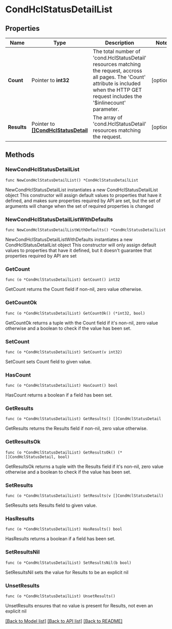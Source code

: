 # CondHclStatusDetailList

## Properties

Name | Type | Description | Notes
------------ | ------------- | ------------- | -------------
**Count** | Pointer to **int32** | The total number of &#39;cond.HclStatusDetail&#39; resources matching the request, accross all pages. The &#39;Count&#39; attribute is included when the HTTP GET request includes the &#39;$inlinecount&#39; parameter. | [optional] 
**Results** | Pointer to [**[]CondHclStatusDetail**](cond.HclStatusDetail.md) | The array of &#39;cond.HclStatusDetail&#39; resources matching the request. | [optional] 

## Methods

### NewCondHclStatusDetailList

`func NewCondHclStatusDetailList() *CondHclStatusDetailList`

NewCondHclStatusDetailList instantiates a new CondHclStatusDetailList object
This constructor will assign default values to properties that have it defined,
and makes sure properties required by API are set, but the set of arguments
will change when the set of required properties is changed

### NewCondHclStatusDetailListWithDefaults

`func NewCondHclStatusDetailListWithDefaults() *CondHclStatusDetailList`

NewCondHclStatusDetailListWithDefaults instantiates a new CondHclStatusDetailList object
This constructor will only assign default values to properties that have it defined,
but it doesn't guarantee that properties required by API are set

### GetCount

`func (o *CondHclStatusDetailList) GetCount() int32`

GetCount returns the Count field if non-nil, zero value otherwise.

### GetCountOk

`func (o *CondHclStatusDetailList) GetCountOk() (*int32, bool)`

GetCountOk returns a tuple with the Count field if it's non-nil, zero value otherwise
and a boolean to check if the value has been set.

### SetCount

`func (o *CondHclStatusDetailList) SetCount(v int32)`

SetCount sets Count field to given value.

### HasCount

`func (o *CondHclStatusDetailList) HasCount() bool`

HasCount returns a boolean if a field has been set.

### GetResults

`func (o *CondHclStatusDetailList) GetResults() []CondHclStatusDetail`

GetResults returns the Results field if non-nil, zero value otherwise.

### GetResultsOk

`func (o *CondHclStatusDetailList) GetResultsOk() (*[]CondHclStatusDetail, bool)`

GetResultsOk returns a tuple with the Results field if it's non-nil, zero value otherwise
and a boolean to check if the value has been set.

### SetResults

`func (o *CondHclStatusDetailList) SetResults(v []CondHclStatusDetail)`

SetResults sets Results field to given value.

### HasResults

`func (o *CondHclStatusDetailList) HasResults() bool`

HasResults returns a boolean if a field has been set.

### SetResultsNil

`func (o *CondHclStatusDetailList) SetResultsNil(b bool)`

 SetResultsNil sets the value for Results to be an explicit nil

### UnsetResults
`func (o *CondHclStatusDetailList) UnsetResults()`

UnsetResults ensures that no value is present for Results, not even an explicit nil

[[Back to Model list]](../README.md#documentation-for-models) [[Back to API list]](../README.md#documentation-for-api-endpoints) [[Back to README]](../README.md)


